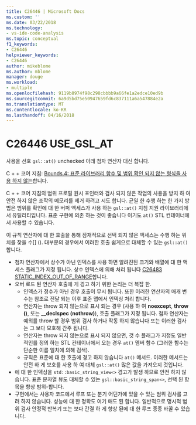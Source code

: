 ```yaml
---
title: C26446 | Microsoft Docs
ms.custom: ''
ms.date: 03/22/2018
ms.technology:
- vs-ide-code-analysis
ms.topic: conceptual
f1_keywords:
- C26446
helpviewer_keywords:
- C26446
author: mikeblome
ms.author: mblome
manager: douge
ms.workload:
- multiple
ms.openlocfilehash: 9119b8974f98c298cbbbb9a66fe1a2edce10ed9b
ms.sourcegitcommit: 6a9d5bd75e50947659fd6c837111a6a547884e2a
ms.translationtype: MT
ms.contentlocale: ko-KR
ms.lasthandoff: 04/16/2018
---
```

# <a name="c26446-usegslat"></a>C26446 USE_GSL_AT

사용을 선호 `gsl::at()` unchecked 아래 첨자 연산자 대신 합니다.

C + + 코어 지침: [Bounds.4: 표준 라이브러리 함수 및 범위 확인 되지 않는 형식을 사용 하지 않는](https://github.com/isocpp/CppCoreGuidelines/blob/master/CppCoreGuidelines.md#probounds-bounds-safety-profile)합니다.

C + + 코어 지침의 범위 프로필 원시 포인터와 검사 되지 않은 작업의 사용을 방지 하 여 안전 하지 않은 조작의 메모리를 제거 하려고 시도 합니다. 균일 한 수행 하는 한 가지 방법은 범위를 확인에 대 한 버퍼 액세스가 사용 하는 `gsl::at()` 지침 지원 라이브러리에서 유틸리티입니다. 표준 구현에 의존 하는 것이 좋습니다 이기도 `at()` STL 컨테이너에서 사용할 수 있습니다.

이 규칙 연산자에 대 한 호출을 통해 잠재적으로 선택 되지 않은 액세스는 수행 하는 위치를 찾을 수\[] (). 대부분의 경우에서 이러한 호출 쉽게으로 대체할 수 있는 `gsl::at()`합니다.


- 첨자 연산자에서 상수가 아닌 인덱스를 사용 하면 알려진된 크기와 배열에 대 한 액세스 플래그가 지정 됩니다. 상수 인덱스에 의해 처리 됩니다 [C26483 STATIC_INDEX_OUT_OF_RANGE](c26483.md)합니다.
- 오버 로드 된 연산자 호출에 게 경고 하기 위한 논리는 더 복잡 한.
  - 인덱스가 정수가 아닌 경우 호출이 무시 됩니다. 또한 이러한 연산자의 매개 변수는 참조로 전달 되는 이후 표준 맵에서 인덱싱 처리 합니다.
  - 연산자는 throw 되지 않는으로 표시 되는 경우 (사용 하 여 **noexcept**, **throw ()**, 또는 **__declspec (nothrow)**), 호출 플래그가 지정 됩니다. 첨자 연산자는 예외를 throw 할 경우 범위 검사 하거나 작동 하지 않습니다 또는 이러한 검사는 그 보다 모호해 간주 됩니다.
  - 연산자는 throw 되지 않는으로 표시 되지 않으면, 것 수 플래그가 지정도 일반적인를 정의 하는 STL 컨테이너에서 오는 경우 `at()` 멤버 함수 (그러한 함수는 단순한 이름 일치에 의해 검색).
  - 규칙은 표준에 대 한 호출에 경고 하지 않습니다 `at()` 메서드. 이러한 메서드는 안전 하 게 보호를 사용 하 여 대체 `gsl::at()` 많은 값을 가져오지 것입니다.
- 에 대 한 인덱싱을 `std::basic_string_view<>` 경고가 발생 하므로 안전 하지 않습니다. 표준 문자열 뷰도 대체할 수 있는 `gsl::basic_string_span<>`, 선택 된 항목을 항상 범위-합니다.
- 구현에서는 사용자 코드에서 루프 또는 분기 어딘가에 있을 수 있는 범위 검사를 고려 하지 않습니다. 성능에 대 한 정확도 여기 매도 된 합니다. 일반적으로 명시적 범위 검사 안정적 반복기 또는 보다 간결 하 게 향상 된에 대 한 루프 종종 바꿀 수 있습니다.

